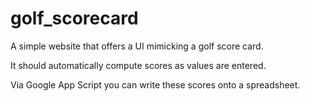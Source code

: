 # golf_scorecard

A simple website that offers a UI mimicking a golf score card.

It should automatically compute scores as values are entered.

Via Google App Script you can write these scores onto a spreadsheet.